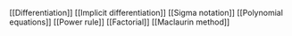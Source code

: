 [[Differentiation]]
[[Implicit differentiation]]
[[Sigma notation]]
[[Polynomial equations]]
[[Power rule]]
[[Factorial]]
[[Maclaurin method]]